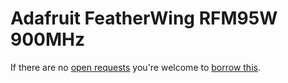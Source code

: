 # Adafruit FeatherWing RFM95W 900MHz
If there are no [open requests](../../../../issues?q=is%3Aissue+is%3Aopen+%22Adafruit+FeatherWing+RFM95W+900MHz%22) you're welcome to [borrow this](../../../../issues/new?title=Borrow+request+for+Adafruit+FeatherWing+RFM95W+900MHz&body=1+piece+of+%5Bthis%5D%28..%2Fblob%2Fmain%2F.%2FHardware%2FModules%2FAdafruit_FeatherWing_RFM95W_900MHz.md%29+for+~2+weeks.).